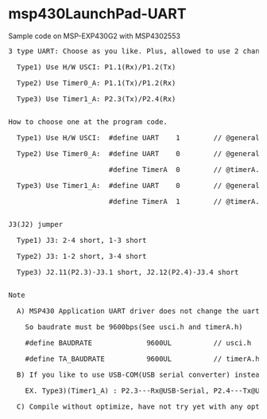 # msp430LaunchPad-UART
Sample code on MSP-EXP430G2 with MSP4302553

<pre>
3 type UART: Choose as you like. Plus, allowed to use 2 channel UARTs with 1)+3).(Choose only one at the sample program)<br>
  Type1) Use H/W USCI: P1.1(Rx)/P1.2(Tx)<br>
  Type2) Use Timer0_A: P1.1(Tx)/P1.2(Rx)<br>
  Type3) Use Timer1_A: P2.3(Tx)/P2.4(Rx)<br>
</pre>

<pre>
How to choose one at the program code.<br>
  Type1) Use H/W USCI:  #define UART    1 &#009; // @general.h, 0:TimerA_UART, 1:USCI_UART<br>
  Type2) Use Timer0_A:  #define UART    0 &#009; // @general.h, 0:TimerA_UART, 1:USCI_UART<br>
                        #define TimerA  0 &#009; // @timerA.h<br>
  Type3) Use Timer1_A:  #define UART    0 &#009; // @general.h, 0:TimerA_UART, 1:USCI_UART<br>
                        #define TimerA  1 &#009; // @timerA.h<br>
</pre>

<pre>
J3(J2) jumper<br>
  Type1) J3: 2-4 short, 1-3 short<br>
  Type2) J3: 1-2 short, 3-4 short<br>
  Type3) J2.11(P2.3)-J3.1 short, J2.12(P2.4)-J3.4 short  &#009; // Remove 2 jumper pins<br>
</pre>

<pre>
Note<br>
  A) MSP430 Application UART driver does not change the uart baudrate on MSP430-EXP430G2LaunchPad MSP430F16x and 9600bps is fixed.<br>
    So baudrate must be 9600bps(See usci.h and timerA.h)<br>
    #define BAUDRATE    &#009; 9600UL &#009; // usci.h<br>
    #define TA_BAUDRATE &#009; 9600UL &#009; // timerA.h<br>   
  B) If you like to use USB-COM(USB serial converter) instead, connect appropriately. Allowed to choose whatever baudrate you like. <br>
    EX. Type3)(Timer1_A) : P2.3---Rx@USB-Serial, P2.4---Tx@USB-Serial (Cross)<br>
  C) Compile without optimize, have not try yet with any optimization in current version...
</pre>
    
